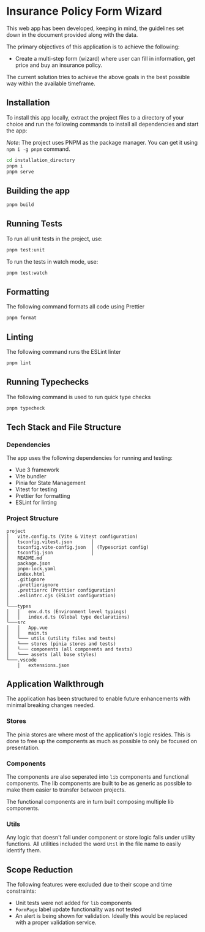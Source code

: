 # Insurance Policy Form Wizard

This web app has been developed, keeping in mind, the guidelines set down in the document provided along with the data.

The primary objectives of this application is to achieve the following:

-   Create a multi-step form (wizard) where user can fill in information, get price and buy an insurance policy.

The current solution tries to achieve the above goals in the best possible way within the available timeframe.

## Installation

To install this app locally, extract the project files to a directory of your choice and run the following commands to install all dependencies and start the app:

_Note_: The project uses PNPM as the package manager. You can get it using `npm i -g pnpm` command.

```bash
cd installation_directory
pnpm i
pnpm serve
```

## Building the app

```bash
pnpm build
```

## Running Tests

To run all unit tests in the project, use:

```bash
pnpm test:unit
```

To run the tests in watch mode, use:

```bash
pnpm test:watch
```

## Formatting

The following command formats all code using Prettier

```bash
pnpm format
```

## Linting

The following command runs the ESLint linter

```bash
pnpm lint
```

## Running Typechecks

The following command is used to run quick type checks

```bash
pnpm typecheck
```

## Tech Stack and File Structure

### Dependencies

The app uses the following dependencies for running and testing:

-   Vue 3 framework
-   Vite bundler
-   Pinia for State Management
-   Vitest for testing
-   Prettier for formatting
-   ESLint for linting

### Project Structure

```
project
│   vite.config.ts (Vite & Vitest configuration)
│   tsconfig.vitest.json       │
│   tsconfig.vite-config.json  │ (Typescript config)
│   tsconfig.json              │
│   README.md
│   package.json
│   pnpm-lock.yaml
│   index.html
│   .gitignore
│   .prettierignore
│   .prettierrc (Prettier configuration)
│   .eslintrc.cjs (ESLint configuration)
│
└───types
│   │   env.d.ts (Environment level typings)
│   │   index.d.ts (Global type declarations)
└───src
│   │   App.vue
│   │   main.ts
│   └─── utils (utility files and tests)
│   └─── stores (pinia stores and tests)
│   └─── components (all components and tests)
│   └─── assets (all base styles)
└───.vscode
    │   extensions.json
```

## Application Walkthrough

The application has been structured to enable future enhancements with minimal breaking changes needed.

### Stores

The pinia stores are where most of the application's logic resides. This is done to free up the components as much as possible to only be focused on presentation.

### Components

The components are also seperated into `lib` components and functional components. The lib components are built to be as generic as possible to make them easier to transfer between projects.

The functional components are in turn built composing multiple lib components.

### Utils

Any logic that doesn't fall under component or store logic falls under utility functions. All utilities included the word `Util` in the file name to easily identify them.

## Scope Reduction

The following features were excluded due to their scope and time constraints:

-   Unit tests were not added for `lib` components
-   `FormPage` label update functionality was not tested
-   An alert is being shown for validation. Ideally this would be replaced with a proper validation service.
